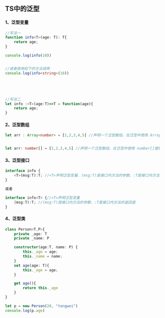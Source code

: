 ## TS中的泛型



#### 1、泛型变量

```typescript
//写法一
function info<T>(age: T): T{
    return age;
}

console.log(info(10))


//或者使用如下的方法调用
console.log(info<string>(10))





//写法二
let info :<T>(age:T)=>T = function(age){
  	return age;
}
```



#### 2、泛型数组

```typescript
let arr : Array<number> = [1,2,3,4,5] //声明一个泛型数组，在泛型中使用 Array<number>替换成Array<T> 


let arr: number[] = [1,2,3,4,5] //声明一个泛型数组，在泛型中使用 number[]替换成 T[]
```



#### 3、泛型接口

```typescript
interface info {
    <T>(msg:T):T; //<T>声明泛型变量、(msg:T)是接口内方法的参数、:T是接口内方法的返回值
}

或者

interface info<T> {//<T>声明泛型变量
    (msg:T):T; //(msg:T)是接口内方法的参数、:T是接口内方法的返回值
}
```





#### 4、泛型类

```typescript
class Person<T,P>{
    private _age: T
    private _name: P

    constructor(age:T, name: P) {
        this._age = age;
        this._name = name;
    }
    set age(age: T){
        this._age = age;
    }

    get age(){
        return this._age
    }
}

let p = new Person(20, "tangwei")
console.log(p.age)

```



